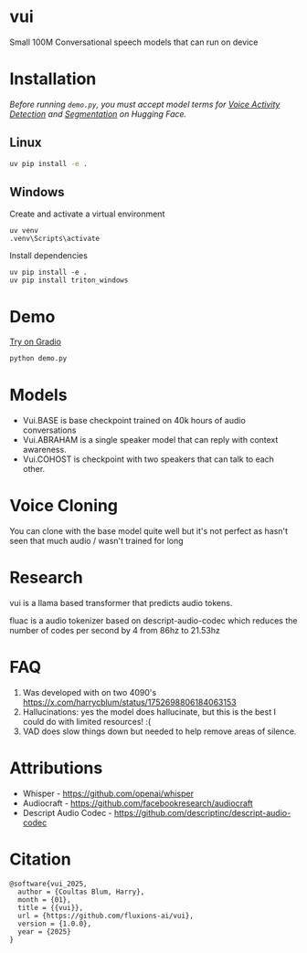 # vui

Small 100M Conversational speech models that can run on device

# Installation

*Before running `demo.py`, you must accept model terms for [Voice Activity Detection](https://huggingface.co/pyannote/voice-activity-detection) and [Segmentation](https://huggingface.co/pyannote/segmentation) on Hugging Face.*

## Linux
```sh
uv pip install -e .
```
## Windows
Create and activate a virtual environment
```pwsh
uv venv
.venv\Scripts\activate
```
Install dependencies 
```pwsh
uv pip install -e .
uv pip install triton_windows
```

# Demo

[Try on Gradio](https://huggingface.co/spaces/fluxions/vui-space)

```sh
python demo.py
````

# Models

- Vui.BASE is base checkpoint trained on 40k hours of audio conversations
- Vui.ABRAHAM is a single speaker model that can reply with context awareness.
- Vui.COHOST is checkpoint with two speakers that can talk to each other.

# Voice Cloning

You can clone with the base model quite well but it's not perfect as hasn't seen that much audio / wasn't trained for long

# Research

vui is a llama based transformer that predicts audio tokens.

fluac is a audio tokenizer based on descript-audio-codec which reduces the number of codes per second by 4 from 86hz to 21.53hz

# FAQ

1) Was developed with on two 4090's https://x.com/harrycblum/status/1752698806184063153
2) Hallucinations: yes the model does hallucinate, but this is the best I could do with limited resources! :(
3) VAD does slow things down but needed to help remove areas of silence.

# Attributions

- Whisper - https://github.com/openai/whisper
- Audiocraft - https://github.com/facebookresearch/audiocraft
- Descript Audio Codec - https://github.com/descriptinc/descript-audio-codec

# Citation

```
@software{vui_2025,
  author = {Coultas Blum, Harry},
  month = {01},
  title = {{vui}},
  url = {https://github.com/fluxions-ai/vui},
  version = {1.0.0},
  year = {2025}
}
```
